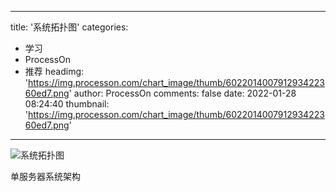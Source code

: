
---
title: '系统拓扑图'
categories: 
 - 学习
 - ProcessOn
 - 推荐
headimg: 'https://img.processon.com/chart_image/thumb/602201400791293422360ed7.png'
author: ProcessOn
comments: false
date: 2022-01-28 08:24:40
thumbnail: 'https://img.processon.com/chart_image/thumb/602201400791293422360ed7.png'
---

<div>   
<img class="thumb" alt="系统拓扑图" src="https://img.processon.com/chart_image/thumb/602201400791293422360ed7.png" referrerpolicy="no-referrer">
<p>单服务器系统架构</p>  
</div>
            
